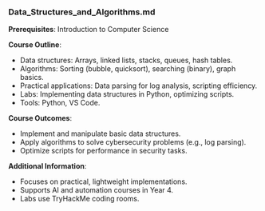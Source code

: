 ### Data_Structures_and_Algorithms.md
**Prerequisites**: Introduction to Computer Science  

**Course Outline**:  
- Data structures: Arrays, linked lists, stacks, queues, hash tables.  
- Algorithms: Sorting (bubble, quicksort), searching (binary), graph basics.  
- Practical applications: Data parsing for log analysis, scripting efficiency.  
- Labs: Implementing data structures in Python, optimizing scripts.  
- Tools: Python, VS Code.  

**Course Outcomes**:  
- Implement and manipulate basic data structures.  
- Apply algorithms to solve cybersecurity problems (e.g., log parsing).  
- Optimize scripts for performance in security tasks.  

**Additional Information**:  
- Focuses on practical, lightweight implementations.  
- Supports AI and automation courses in Year 4.  
- Labs use TryHackMe coding rooms.